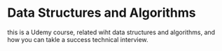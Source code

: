 # Data Structures and Algorithms 
this is a Udemy course, related wiht data structures and algorithms, and how you can takle a success technical interview.

